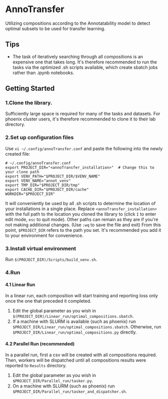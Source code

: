 # AnnoTransfer
Utilizing compositions according to the Annotatability model to detect optimal subsets to be used for transfer learning.

## Tips
- The task of iteratively searching through all compositions is an expensive one that takes long. It's therefore recommended to run the tasks via the optimized .sh scripts available, which create sbatch jobs rather than .ipynb notebooks.

## Getting Started
### 1.Clone the library. 
Sufficiently large space is required for many of the tasks and datasets. For phoenix cluster users, it's therefore recommended to clone it to their lab directory.
### 2.Set up configuration files
Use `vi ~/.config/annoTransfer.conf` and paste the following into the newly created file:
```
# ~/.config/annoTransfer.conf
export PROJECT_DIR="<annoTransfer_installation>"  # Change this to your clone path
export VENV_PATH="$PROJECT_DIR/$VENV_NAME"
export VENV_NAME="annot_venv"
export TMP_DIR="$PROJECT_DIR/tmp"
export CACHE_DIR="$PROJECT_DIR/cache"
WORKDIR="$PROJECT_DIR"
```
It will conveniently be used by all .sh scripts to determine the location of your installations in a single place.
Replace `<annoTransfer_installation>` with the full path to the location you cloned the library to (click `I` to enter edit mode, `esc` to quit mode).
Other paths can remain as they are if you're not making additional changes.
(Use `:wq` to save the file and exit)
From this point, `$PROJECT_DIR` refers to the path you set. It's recommended you add it to your environment for convenience.
### 3.Install virtual environment
Run `$(PROJECT_DIR)/Scripts/build_venv.sh`.
### 4.Run
#### 4.1 Linear Run
In a linear run, each composition will start training and reporting loss only once the one that preceded it completed.
1. Edit the global parameter as you wish in `$(PROJECT_DIR)/Linear_run/optimal_compositions.sbatch`.
2. If a machine with SLURM is available (such as phoenix) run `$PROJECT_DIR/Linear_run/optimal_compositions.sbatch`.
Otherwise, run `$PROJECT_DIR/Linear_run/optimal_compositions.py` directly.
#### 4.2 Parallel Run (recommended)
In a parallel run, first a csv will be created with all compositions required. Then, workers will be dispatched until all compositions results were reported to `Results` directory.
1. Edit the global parameter as you wish in `$PROJECT_DIR/Parallel_run/tasker.py`.
2. On a machine with SLURM (such as phoenix) run `$PROJECT_DIR/Parallel_run/tasker_and_dispatcher.sh`.
